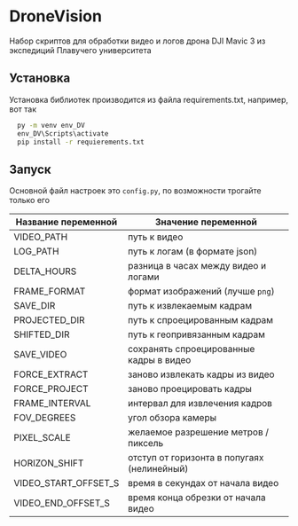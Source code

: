 
# DroneVision

Набор скриптов для обработки видео и логов дрона DJI Mavic 3 из экспедиций Плавучего университета




## Установка

Установка библиотек производится из файла requirements.txt, например, вот так

```bash
  py -m venv env_DV
  env_DV\Scripts\activate
  pip install -r requierements.txt
```


    
## Запуск

Основной файл настроек это `config.py`, по возможности трогайте только его

| Название переменной | Значение переменной |
|------------|----------------------------------------|
| VIDEO_PATH | путь к видео|
| LOG_PATH   | путь к логам (в формате json)|
| DELTA_HOURS |  разница в часах между видео и логами| 
|FRAME_FORMAT| формат изображений (лучше `png`)|
|SAVE_DIR| путь к извлекаемым кадрам|
|PROJECTED_DIR| путь к спроецированным кадрам|
|SHIFTED_DIR| путь к геопривязанным кадрам|
|SAVE_VIDEO | сохранять спроецированные кадры в видео |
|FORCE_EXTRACT | заново извлекать кадры из видео|
|FORCE_PROJECT | заново проецировать кадры|
|FRAME_INTERVAL | интервал для извлечения кадров|
|FOV_DEGREES |угол обзора камеры|
|PIXEL_SCALE |желаемое разрешение метров / пиксель|
|HORIZON_SHIFT | отступ от горизонта в попугаях (нелинейный)|
|VIDEO_START_OFFSET_S | время в секундах от начала видео|
|VIDEO_END_OFFSET_S |время конца обрезки от начала видео|

